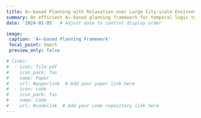```yaml
---
title: A∗-based Planning with Relaxation over Large City-scale Environments
summary: An efficient A∗-based planning framework for temporal logic tasks with user preferences for relaxation in large robot environments. We propose a novel progress-based heuristics that improves the search and runtime performance by tens of orders of magnitude over large city-sized graphs containing over a hundred thousand nodes and over a million edges. 
date: '2024-01-05'  # Adjust date to control display order

image:
 caption: 'A∗-based Planning Framework'
 focal_point: Smart
 preview_only: false

# links:
#  - icon: file-pdf
#    icon_pack: fas
#    name: Paper
#    url: #paperlink  # Add your paper link here
#  - icon: code
#    icon_pack: fas
#    name: Code
#    url: #codelink  # Add your code repository link here
---
```


<!-- This work presents an efficient A∗-based planning framework for handling temporal logic tasks in large-scale robot environments, incorporating user preferences when full task compliance is not achievable.

## Key Features

- A∗-based planning for temporal logic tasks
- Efficient heuristic for large environments
- Integration of user preferences for relaxation
- Automata-based representation of goals and preferences
- Near-optimal high-level trajectory generation

## Technical Framework

### Planning Components
- Temporal logic goal representation
- User preference integration
- Efficient heuristic design
- Large-scale environment handling

### Key Advantages
1. Reduced search memory requirements
2. Faster computation times
3. Scalable to large environments
4. Near-optimal solution generation

## Implementation Details

The framework provides:
1. **Efficient Heuristic**
  - Simple yet effective design
  - Significant reduction in search time
  - Memory-efficient operation
  - Scalable performance

2. **Relaxation Integration**
  - User preference consideration
  - Task satisfaction optimization
  - Flexible goal adaptation
  - Priority-based relaxation

3. **Performance Metrics**
  - Runtime analysis
  - Scalability evaluation
  - Memory usage optimization
  - Suboptimality bounds

## Results

Extensive case studies demonstrate:
- Significant performance improvements over uninformed search
- Empirical validation of suboptimality bounds
- Successful scaling to large environments
- Effective integration of user preferences

## Applications

Particularly suitable for:
- Large-scale robot environments
- Complex temporal logic tasks
- Time-critical planning scenarios
- Resource-constrained operations -->